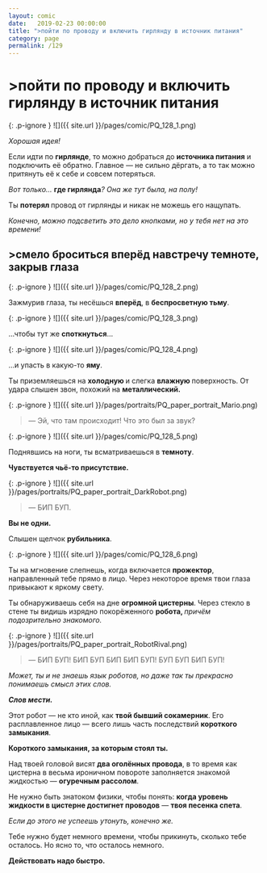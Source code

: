 ```yaml
---
layout: comic
date:   2019-02-23 00:00:00 
title: ">пойти по проводу и включить гирлянду в источник питания"
category: page
permalink: /129
---
```

# >пойти по проводу и включить гирлянду в источник питания

{: .p-ignore }
![]({{ site.url }}/pages/comic/PQ_128_1.png)

<em>Хорошая идея! </em>

Если идти по <strong>гирлянде</strong>, то можно добраться до <strong>источника питания</strong> и подключить её обратно. Главное — не сильно дёргать, а то так можно притянуть её к себе и совсем потеряться.

<em>Вот только… </em><strong>где гирлянда</strong><em>? Она же тут была, на полу!</em>

Ты <strong>потерял </strong>провод от гирлянды и никак не можешь его нащупать.

<em>Конечно, можно подсветить это дело кнопками, но у тебя нет на это времени!</em>

## >смело броситься вперёд навстречу темноте, закрыв глаза

{: .p-ignore }
![]({{ site.url }}/pages/comic/PQ_128_2.png)

Зажмурив глаза, ты несёшься <strong>вперёд</strong>, в <strong>беспросветную тьму</strong>.

{: .p-ignore }
![]({{ site.url }}/pages/comic/PQ_128_3.png)

…чтобы тут же <strong>споткнуться</strong>…

{: .p-ignore }
![]({{ site.url }}/pages/comic/PQ_128_4.png)

…и упасть в какую-то <strong>яму</strong>. 

Ты приземляешься на <strong>холодную </strong>и слегка <strong>влажную </strong>поверхность. От удара слышен звон, похожий на <strong>металлический.</strong>

{: .p-ignore }
![]({{ site.url }}/pages/portraits/PQ_paper_portrait_Mario.png)

<blockquote>— Эй, что там происходит! Что это был за звук?</blockquote>

{: .p-ignore }
![]({{ site.url }}/pages/comic/PQ_128_5.png)

Поднявшись на ноги, ты всматриваешься в <strong>темноту</strong>. 

<strong>Чувствуется чьё-то присутствие.</strong>

{: .p-ignore }
![]({{ site.url }}/pages/portraits/PQ_paper_portrait_DarkRobot.png)

<blockquote>— БИП БУП.</blockquote>

<strong>Вы не одни.</strong>

Слышен щелчок <strong>рубильника</strong>.

{: .p-ignore }
![]({{ site.url }}/pages/comic/PQ_128_6.png)

Ты на мгновение слепнешь, когда включается <strong>прожектор</strong>, направленный тебе прямо в лицо. Через некоторое время твои глаза привыкают к яркому свету.

Ты обнаруживаешь себя на дне <strong>огромной цистерны</strong>. Через стекло в стене ты видишь изрядно покорёженного <strong>робота, </strong><em>причём подозрительно знакомого.</em>

{: .p-ignore }
![]({{ site.url }}/pages/portraits/PQ_paper_portrait_RobotRival.png)

<blockquote>— БИП БУП! БИП БУП БИП БИП БУП! БУП БУП БИП БУП!</blockquote>

<em>Может, ты и не знаешь язык роботов, но даже так ты прекрасно понимаешь смысл этих слов. </em>

<strong><em>Слов мести.</em></strong>

Этот робот — не кто иной, как <strong>твой бывший сокамерник</strong>. Его расплавленное лицо — всего лишь часть последствий <strong>короткого замыкания</strong>.

<strong>Короткого замыкания, за которым стоял ты.</strong>

Над твоей головой висят <strong>два оголённых провода</strong>, в то время как цистерна в весьма ироничном повороте заполняется знакомой жидкостью — <strong>огуречным рассолом</strong>.

Не нужно быть знатоком физики, чтобы понять: <strong>когда уровень жидкости в цистерне достигнет проводов</strong> — <strong>твоя песенка спета</strong>. 

<em>Если до этого не успеешь утонуть, конечно же.</em>

Тебе нужно будет немного времени, чтобы прикинуть, сколько тебе осталось. Но ясно то, что осталось немного. 

<strong>Действовать надо быстро.</strong>
